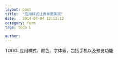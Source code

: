 ```yaml
---
layout: post
title:  "应用样式让表单更美观"
date:   2014-04-04 12:12:12
category: form
tags: todo L

author: 
---
```


TODO: 应用样式、颜色、字体等，包括手机以及预览功能
